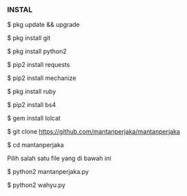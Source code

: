 ### INSTAL

$ pkg update && upgrade

$ pkg install git

$ pkg install python2

$ pip2 install requests

$ pip2 install mechanize

$ pkg install ruby

$ pip2 install bs4

$ gem install lolcat

$ git clone https://github.com/mantanperjaka/mantanperjaka

$ cd mantanperjaka

Pilih salah satu file yang di bawah ini

$ python2 mantanperjaka.py

$ python2 wahyu.py
